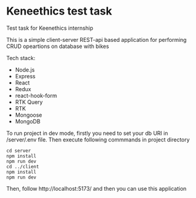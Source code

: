 # Keneethics test task
Test task for Keenethics internship

This is a simple client-server REST-api based application for performing CRUD opeartions on database with bikes 

Tech stack: 
+ Node.js
+ Express
+ React
+ Redux
+ react-hook-form
+ RTK Query
+ RTK
+ Mongoose
+ MongoDB

To run project in dev mode, firstly you need to set your db URI in /server/.env file. Then execute following commmands in project directory 
```
cd server
npm install
npm run dev
cd ../client
npm install
npm run dev
```
Then, follow http://localhost:5173/ and then you can use this application
